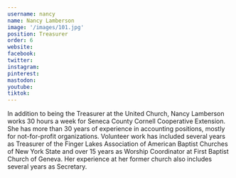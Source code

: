 ```yaml
---
username: nancy
name: Nancy Lamberson
image: '/images/101.jpg'
position: Treasurer
order: 6
website:
facebook: 
twitter: 
instagram: 
pinterest:
mastodon:
youtube:
tiktok:
---
```


In addition to being the Treasurer at the United Church, Nancy Lamberson works 30 hours a week for Seneca County Cornell Cooperative Extension. She has more than 30 years of experience in accounting positions, mostly for not-for-profit organizations. Volunteer work has included several years as Treasurer of the Finger Lakes Association of American Baptist Churches of New York State and over 15 years as Worship Coordinator at First Baptist Church of Geneva. Her experience at her former church also includes several years as Secretary.
